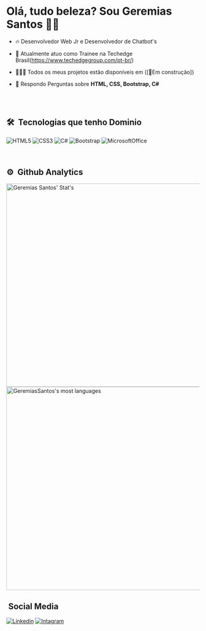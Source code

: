 <h1>Olá, tudo beleza? Sou Geremias Santos 👋🏾 </h1>

- 🔥 Desenvolvedor Web Jr e Desenvolvedor de Chatbot's

- 💼 Atualmente atuo como Trainee na Techedge Brasil(https://www.techedgegroup.com/pt-br/)

- 👨🏾‍💻 Todos os meus projetos estão disponíveis em ([🚨Em construção])

- 💬 Respondo Perguntas sobre **HTML, CSS, Bootstrap, C#**

<br> <br>

## 🛠 &nbsp;Tecnologias que tenho Dominio 
<p>
<img align="center" alt="HTML5" src="https://img.shields.io/badge/HTML5-E34F26?style=for-the-badge&logo=html5&logoColor=white">

<img align="center" alt="CSS3" src="https://img.shields.io/badge/CSS3-1572B6?style=for-the-badge&logo=css3&logoColor=white">

<img align="center" alt="C#" src="https://img.shields.io/badge/C%23-239120?style=for-the-badge&logo=c-sharp&logoColor=white">

<img align="center" alt="Bootstrap" src="https://img.shields.io/badge/Bootstrap-563D7C?style=for-the-badge&logo=bootstrap&logoColor=white">

<img align="center" alt ="MicrosoftOffice" src="https://img.shields.io/badge/Microsoft_Office-D83B01?style=for-the-badge&logo=microsoft-office&logoColor=white">
</p>

<br> 

## ⚙ &nbsp;Github Analytics
<p align="left">

<img width="530em" src="https://github-readme-stats.vercel.app/api?username=GereSantos&show_icons=true&theme=synthwave" alt="Geremias Santos' Stat's"/>

<img width="530em"  src="https://github-readme-stats.vercel.app/api/top-langs/?username=GereSantos&layout-compact&theme=tokyonight" alt="GeremiasSantos's most languages"/>

</p>


## &nbsp;Social Media
[![Linkedin](https://img.shields.io/badge/LinkedIn-0077B5?style=for-the-badge&logo=linkedin&logoColor=white)](https://www.linkedin.com/in/geremias-santos-bezerra-579a4b210/)
[![Intagram](https://img.shields.io/badge/Instagram-E4405F?style=for-the-badge&logo=instagram&logoColor=white)](https://www.instagram.com/geremias.santos.dev/)
